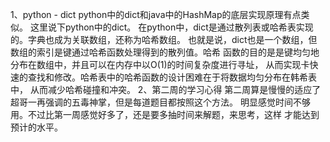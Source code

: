 1、python - dict
python中的dict和java中的HashMap的底层实现原理有点类似。
这里说下python中的dict。
在python中，dict是通过散列表或哈希表实现的。字典也成为关联数组，还称为哈希数组。
也就是说，dict也是一个数组，但数组的索引是键通过哈希函数处理得到的散列值。哈希
函数的目的是是键均匀地分布在数组中，并且可以在内存中以O(1)的时间复杂度进行寻址，
从而实现卡快速的查找和修改。哈希表中的哈希函数的设计困难在于将数据均匀分布在韩希表中，
从而减少哈希碰撞和冲突。
2、第二周的学习心得
    第二周算是慢慢的适应了超哥一再强调的五毒神掌，但是每道题目都按照这个方法。
明显感觉时间不够用。不过比第一周感觉好多了，还是要多抽时间来解题，来思考，这样
才能达到预计的水平。